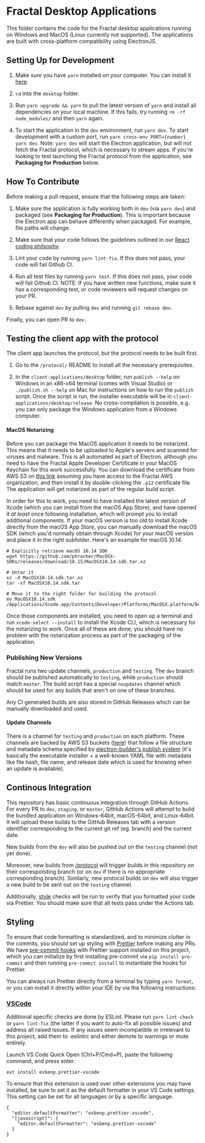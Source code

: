 # Fractal Desktop Applications

This folder contains the code for the Fractal desktop applications running on Windows and MacOS (Linux currently not supported). The applications are built with cross-platform compatibility using ElectronJS.

## Setting Up for Development

1. Make sure you have `yarn` installed on your computer. You can install it [here](https://classic.yarnpkg.com/en/docs/install/#mac-stable).

2. `cd` into the `desktop` folder.

3. Run `yarn upgrade && yarn` to pull the latest version of `yarn` and install all dependencies on your local machine. If this fails, try running `rm -rf node_modules/` and then `yarn` again.

4. To start the application in the `dev` environment, run `yarn dev`. To start development with a custom port, run `yarn cross-env PORT={number} yarn dev`. Note: `yarn dev` will start the Electron application, but will not fetch the Fractal protocol, which is necessary to stream apps. If you're looking to test launching the Fractal protocol from the application, see **Packaging for Production** below.

## How To Contribute

Before making a pull request, ensure that the following steps are taken:

1. Make sure the application is fully working both in `dev` (via `yarn dev`) and packaged (see **Packaging for Production**). This is important because the Electron app can behave differently when packaged. For example, file paths will change.

2. Make sure that your code follows the guidelines outlined in our [React coding philsophy](https://www.notion.so/tryfractal/Typescript-Coding-Philosophy-984288f157fa47f7894c886c6a95e289).

3. Lint your code by running `yarn lint-fix`. If this does not pass, your code will fail Github CI.

4. Run all test files by running `yarn test`. If this does not pass, your code will fail Github CI. NOTE: If you have written new functions, make sure it has a corresponding test, or code reviewers will request changes on your PR.

5. Rebase against `dev` by pulling `dev` and running `git rebase dev`.

Finally, you can open PR to `dev`.

## Testing the client app with the protocol

The client app launches the protocol, but the protocol needs to be built first.

1. Go to the `/protocol/` README to install all the necessary prerequisites.

2. In the `client-applications/desktop` folder, run `publish --help` on Windows in an x86-x64 terminal (comes with Visual Studio) or `./publish.sh --help` on Mac for instructions on how to run the `publish` script. Once the script is run, the installer executable will be in `client-applications/desktop/release`. No cross-compilation is possible, e.g. you can only package the Windows application from a Windows computer.

#### MacOS Notarizing

Before you can package the MacOS application it needs to be notarized. This means that it needs to be uploaded to Apple's servers and scanned for viruses and malware. This is all automated as part of Electron, although you need to have the Fractal Apple Developer Certificate in your MacOS Keychain for this work successfully. You can download the certificate from AWS S3 on [this link](https://fractal-dev-secrets.s3.amazonaws.com/fractal-apple-codesigning-certificate.p12) assuming you have access to the Fractal AWS organization, and then install it by double-clicking the `.p12` certificate file. The application will get notarized as part of the regular build script.

In order for this to work, you need to have installed the latest version of Xcode (which you can install from the macOS App Store), and have opened it _at least_ once following installation, which will prompt you to install additional components. If your macOS version is too old to install Xcode directly from the macOS App Store, you can manually download the macOS SDK (which you'd normally obtain through Xcode) for your macOS version and place it in the right subfolder. Here's an example for macOS 10.14:

```
# Explicitly retrieve macOS 10.14 SDK
wget https://github.com/phracker/MacOSX-SDKs/releases/download/10.15/MacOSX10.14.sdk.tar.xz

# Untar it
xz -d MacOSX10.14.sdk.tar.xz
tar -xf MacOSX10.14.sdk.tar

# Move it to the right folder for building the protocol
mv MacOSX10.14.sdk /Applications/Xcode.app/Contents/Developer/Platforms/MacOSX.platform/Developer/SDKs
```

Once those components are installed, you need to open up a terminal and run `xcode-select --install` to install the Xcode CLI, which is necessary for the notarizing to work. Once all of these are done, you should have no problem with the notarization process as part of the packaging of the application.

### Publishing New Versions

Fractal runs two update channels, `production` and `testing`. The `dev` branch should be published automatically to `testing`, while `production` should match `master`. The build script has a special `noupdates` channel which should be used for any builds that aren't on one of these branches.

Any CI generated builds are also stored in GitHub Releases which can be manually downloaded and used.

#### Update Channels

There is a channel for `testing` and `production` on each platform. These channels are backed by AWS S3 buckets ([here](https://s3.console.aws.amazon.com/s3/home?region=us-east-1#)) that follow a file structure and metadata schema specified by [electron-builder's publish system](https://www.electron.build/configuration/publish) (it's basically the executable installer + a well-known YAML file with metadata like file hash, file name, and release date which is used for knowing when an update is available).

## Continous Integration

This repository has basic continuous integration through GitHub Actions. For every PR to `dev`, `staging`, or `master`, GitHub Actions will attempt to build the bundled application on Windows-64bit, macOS-64bit, and Linux-64bit. It will upload these builds to the GitHub Releases tab with a version identifier corresponding to the current git ref (eg. branch) and the current date.

New builds from the `dev` will also be pushed out on the `testing` channel (not yet done).

Moreover, new builds from [/protocol](https://github.com/fractal/fractal/tree/dev/protocol) will trigger builds in this repository on their corresponding branch (or on `dev` if there is no appropriate corresponding branch). Similarly, new protocol builds on `dev` will also trigger a new build to be sent out on the `testing` channel.

Additionally, [style](#Styling) checks will be run to verify that you formatted your code via Prettier. You should make sure that all tests pass under the Actions tab.

## Styling

To ensure that code formatting is standardized, and to minimize clutter in the commits, you should set up styling with [Prettier](https://prettier.io/) before making any PRs. We have [pre-commit hooks](https://pre-commit.com/) with Prettier support installed on this project, which you can initialize by first installing pre-commit via `pip install pre-commit` and then running `pre-commit install` to instantiate the hooks for Prettier.

You can always run Prettier directly from a terminal by typing `yarn format`, or you can install it directly within your IDE by via the following instructions:

### [VSCode](https://marketplace.visualstudio.com/items?itemName=esbenp.prettier-vscode)

Additional specific checks are done by ESLint. Please run `yarn lint-check` or `yarn lint-fix` (the latter if you want to auto-fix all possible issues) and address all raised issues. If any issues seem incompatible or irrelevant to this project, add them to .eslintrc and either demote to warnings or mute entirely.

Launch VS Code Quick Open (Ctrl+P/Cmd+P), paste the following command, and press enter.

```
ext install esbenp.prettier-vscode
```

To ensure that this extension is used over other extensions you may have installed, be sure to set it as the default formatter in your VS Code settings. This setting can be set for all languages or by a specific language.

```
{
  "editor.defaultFormatter": "esbenp.prettier-vscode",
  "[javascript]": {
    "editor.defaultFormatter": "esbenp.prettier-vscode"
  }
}
```
